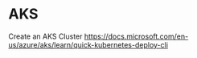 # AKS
Create an AKS Cluster
https://docs.microsoft.com/en-us/azure/aks/learn/quick-kubernetes-deploy-cli

